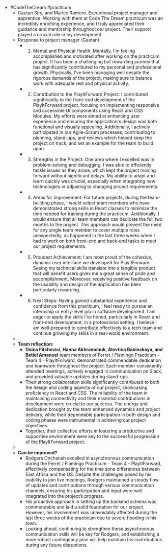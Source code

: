 - #CodeTheDream #practicum
	- Gaetan Siry, and Marice Romero. Exceptional project manager and apprentice.
	  Working with them at Code The Dream practicum was an incredibly enriching experience, and I truly appreciated their guidance and mentorship throughout our project. Their support played a crucial role in my development.
	- Response to project manager (Gaetan):
		- 1. Mental and Physical Health:
		   Mentally, I'm feeling accomplished and motivated after working on the practicum project. It has been a challenging but rewarding journey that has significantly contributed to my personal and professional growth. Physically, I've been managing well despite the rigorous demands of the project, making sure to balance work with adequate rest and physical activity.
		- 2. Contribution to the PlayItForward Project:
		   I contributed significantly to the front-end development of the PlayItForward project, focusing on implementing responsive and accessible UI components using React and CSS Modules. My efforts were aimed at enhancing user experience and ensuring the application's design was both functional and visually appealing. Additionally, I actively participated in our Agile-Scrum processes, contributing to planning, stand-ups, and reviews which helped keep the project on track, and set an example for the team to build upon.
		- 3. Strengths in the Project:
		   One area where I excelled was in problem-solving and debugging. I was able to efficiently tackle issues as they arose, which kept the project moving forward without significant delays. My ability to adapt and learn quickly was crucial, especially when integrating new technologies or adjusting to changing project requirements.
		- 4. Areas for Improvement:
		   For future projects, during the team-building phase, I would select team members who have demonstrated strong skills in React classes to minimize the time needed for training during the practicum. Additionally, I would ensure that all team members can dedicate the full two months to the project. This approach would prevent the need for any single team member to cover multiple roles unexpectedly, as happened in the last three weeks when I had to work on both front-end and back-end tasks to meet our project requirements.
		- 5. Proudest Achievement:
		   I am most proud of the cohesive, dynamic user interface we developed for PlayItForward. Seeing my technical skills translate into a tangible product that will benefit users gives me a great sense of pride and accomplishment. Moreover, receiving positive feedback on the usability and design of the application has been particularly rewarding.
		- 6. Next Steps:
		   Having gained substantial experience and confidence from this practicum, I feel ready to pursue an internship or entry-level job in software development. I am eager to apply the skills I've honed, particularly in React and front-end development, in a professional setting. I believe I am well-prepared to contribute effectively to a tech team and continue growing my skills in a real-world environment.
	-
	- **Team reflection:**
		- **Doina Fitchevici, Hanna Akhramchuk, Alevtina Babinskaya, and Betiel Amanuel** team members of Ferret / Flamingo Practicum - Team 4 - PlayItForward, demonstrated commendable dedication and teamwork throughout the project. Each member consistently attended meetings, actively engaged in communication on Slack, and provided valuable updates during stand-ups.
		- Their strong collaboration skills significantly contributed to both the design and coding aspects of our project, showcasing proficiency in React and CSS. The reliability of the team in maintaining connectivity and their essential contributions in development were crucial to our success. The energy and dedication brought by the team enhanced dynamics and project delivery, while their dependable participation in both design and coding phases were instrumental in achieving our project objectives.
		- Together, their collective efforts in fostering a productive and supportive environment were key to the successful progression of the PlayItForward project.
	-
	- **Can be improved?**
		- Rodgers Onchanah excelled in asynchronous communication during the Ferret / Flamingo Practicum - Team 4 - PlayItForward, effectively compensating for the time zone differences between East Africa and the US. Despite the challenges posed by his inability to join live meetings, Rodgers maintained a steady flow of updates and contributions through various communication channels, ensuring his participation and input were well integrated into the project’s progress.
		- His proactive approach in setting up the backend schema was commendable and laid a solid foundation for our project. However, his involvement was unavoidably affected during the last three weeks of the practicum due to severe flooding in his town.
		- Looking ahead, continuing to strengthen these asynchronous communication skills will be key for Rodgers, and establishing a more robust contingency plan will help maintain his contributions during any future disruptions.